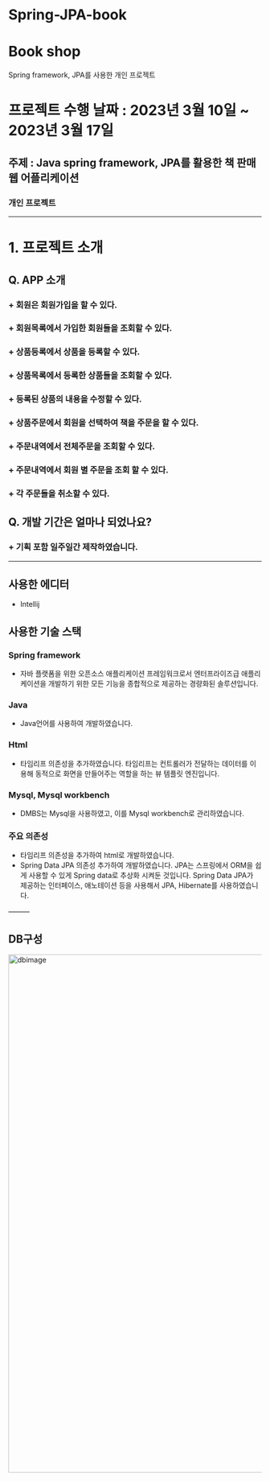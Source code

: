 # Spring-JPA-book

# Book shop
Spring framework, JPA를 사용한 개인 프로젝트
# 프로젝트 수행 날짜 : 2023년 3월 10일 ~ 2023년 3월 17일
## 주제 : **Java spring framework, JPA**를 활용한 책 판매 웹 어플리케이션
### 개인 프로젝트

----------
# 1. 프로젝트 소개

## Q. **APP 소개**
### + 회원은 회원가입을 할 수 있다.
### + 회원목록에서 가입한 회원들을 조회할 수 있다.
### + 상품등록에서 상품을 등록할 수 있다.
### + 상품목록에서 등록한 상품들을 조회할 수 있다.
### + 등록된 상품의 내용을 수정할 수 있다.
### + 상품주문에서 회원을 선택하여 책을 주문을 할 수 있다.
### + 주문내역에서 전체주문을 조회할 수 있다.
### + 주문내역에서 회원 별 주문을 조회 할 수 있다.
### + 각 주문들을 취소할 수 있다.


## Q. **개발 기간은 얼마나 되었나요?**
### + 기획 포함 일주일간 제작하였습니다.

----------
## **사용한 에디터**

+ Intellij

## **사용한 기술 스택**

### Spring framework
+ 자바 플랫폼을 위한 오픈소스 애플리케이션 프레임워크로서 엔터프라이즈급 애플리케이션을 개발하기 위한 모든 기능을 종합적으로 제공하는 경량화된 솔루션입니다.

### Java
+ Java언어를 사용하여 개발하였습니다.

### Html
+ 타임리프 의존성을 추가하였습니다. 타임리프는 컨트롤러가 전달하는 데이터를 이용해 동적으로 화면을 만들어주는 역할을 하는 뷰 템플릿 엔진입니다.

### Mysql, Mysql workbench
+ DMBS는 Mysql을 사용하였고, 이를 Mysql workbench로 관리하였습니다.

### 주요 의존성
+ 타임리프 의존성을 추가하여 html로 개발하였습니다.
+ Spring Data JPA 의존성 추가하여 개발하였습니다. JPA는 스프링에서 ORM을 쉽게 사용할 수 있게 Spring data로 추상화 시켜둔 것입니다. Spring Data JPA가 제공하는 인터페이스, 애노테이션 등을 사용해서 JPA, Hibernate를 사용하였습니다.

———
## DB구성
<img width="1030" alt="dbimage" src="https://user-images.githubusercontent.com/85162715/225886422-9bede141-0fab-4f84-9042-efd289a82cc2.png">




